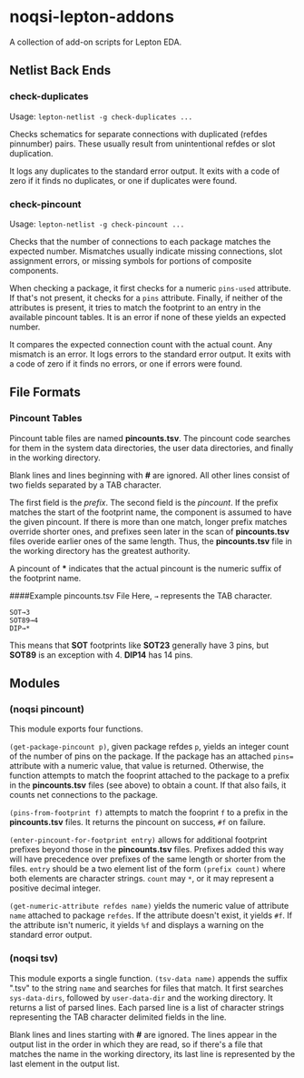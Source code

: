 # noqsi-lepton-addons
A collection of add-on scripts for Lepton EDA.
## Netlist Back Ends
### check-duplicates
Usage: `lepton-netlist -g check-duplicates ...`

Checks schematics for separate connections with duplicated (refdes pinnumber) pairs. These usually result from unintentional refdes or slot duplication.

It logs any duplicates to the standard error output. It exits with a code of zero if it finds no duplicates, or one if duplicates were found.
### check-pincount
Usage: `lepton-netlist -g check-pincount ...`

Checks that the number of connections to each package matches the expected number. Mismatches usually indicate missing connections, slot assignment errors, or missing symbols for portions of composite components.

When checking a package, it first checks for a numeric `pins-used` attribute. If that's not present, it checks for a `pins` attribute. Finally, if neither of the attributes is present, it tries to match the footprint to an entry in the available pincount tables. It is an error if none of these yields an expected number.

It compares the expected connection count with the actual count. Any mismatch is an error. It logs errors to the standard error output. It exits with a code of zero if it finds no errors, or one if errors were found. 
## File Formats
### Pincount Tables
Pincount table files are named **pincounts.tsv**. The pincount code searches for them in the system data directories, the user data directories, and finally in the working directory. 

Blank lines and lines beginning with **#** are ignored. All other lines consist of two fields separated by a TAB character.

The first field is the *prefix*. The second field is the *pincount*. If the prefix matches the start of the footprint name, the component is assumed to have the given pincount. If there is more than one match, longer prefix matches override shorter ones, and prefixes seen later in the scan of **pincounts.tsv** files overide earlier ones of the same length. Thus, the **pincounts.tsv** file in the working directory has the greatest authority.

A pincount of **\*** indicates that the actual pincount is the numeric suffix of the footprint name.

####Example pincounts.tsv File
Here, `→` represents the TAB character.

```
SOT→3
SOT89→4
DIP→*
```
This means that **SOT** footprints like **SOT23** generally have 3 pins, but **SOT89** is an exception with 4. **DIP14** has 14 pins.

## Modules
### (noqsi pincount)
This module exports four functions. 

`(get-package-pincount p)`, given package refdes `p`, yields an integer count of the number of pins on the package. If the package has an attached `pins=` attribute with a numeric value, that value is returned. Otherwise, the function attempts to match the fooprint attached to the package to a prefix in the **pincounts.tsv** files (see above) to obtain a count. If that also fails, it counts net connections to the package.

`(pins-from-footprint f)` attempts to match the fooprint `f` to a prefix in the **pincounts.tsv** files. It returns the pincount on success, `#f` on failure.

`(enter-pincount-for-footprint entry)` allows for additional footprint prefixes beyond those in the **pincounts.tsv** files. Prefixes added this way will have precedence over prefixes of the same length or shorter from the files. `entry` should be a two element list of the form `(prefix count)` where both elements are character strings. `count` may `*`, or it may represent a positive decimal integer.

`(get-numeric-attribute refdes name)` yields the numeric value of attribute `name` attached to package `refdes`. If the attribute doesn't exist, it yields `#f`. If the attribute isn't numeric, it yields `%f` and displays a warning on the standard error output.
### (noqsi tsv)
This module exports a single function. `(tsv-data name)` appends the suffix ".tsv" to the string `name` and searches for files that match. It first searches `sys-data-dirs`, followed by `user-data-dir` and the working directory. It returns a list of parsed lines. Each parsed line is a list of character strings representing the TAB character delimited fields in the line.

Blank lines and lines starting with **#** are ignored. The lines appear in the output list in the order in which they are read, so if there's a file that matches the name in the working directory, its last line is represented by the last element in the output list.